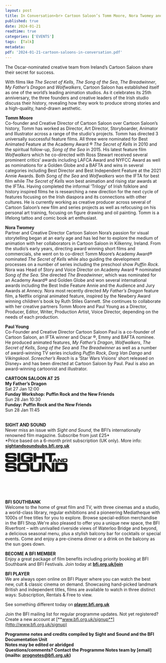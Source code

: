 ```yaml
---
layout: post
title: In Conversation<br> Cartoon Saloon’s Tomm Moore, Nora Twomey and Paul Young
published: true
date: 2024-01-21
readtime: true
categories: ['EVENTS']
tags:  [Talk]
metadata: 
pdf: '2024-01-21-cartoon-saloons-in-conversation.pdf'
---
```


The Oscar-nominated creative team from Ireland’s Cartoon Saloon share their secret for success.

With films like _The Secret of Kells_, _The Song of the Sea_, _The Breadwinner_,  _My Father’s Dragon_ and _Wolfwalkers_, Cartoon Saloon has established itself as one of the world’s leading animation studios. As it celebrates its 25th anniversary, the three founders and creative leaders of the Irish studio discuss their history, revealing how they work to produce strong stories and a high-quality, hand-drawn aesthetic.

**Tomm Moore**   
Co-founder and Creative Director of Cartoon Saloon over Cartoon Saloon’s history, Tomm has worked as Director, Art Director, Storyboarder, Animator and Illustrator across a range of the studio's projects. Tomm has directed 3 universally successful feature films. All three were nominated for Best Animated Feature at the Academy Award ® _The Secret of Kells_ in 2010 and the spiritual follow-up, _Song of the Sea_ in 2015. His latest feature film _Wolfwalkers_ which he co-directed with Ross Stewart received several prominent critics’ awards including LAFCA Award and NYFCC Award as well as nominations for a Golden Globe and a BAFTA and wins in several categories including Best Director and Best Independent Feature at the 2021 Annie Awards. Both _Song of the Sea_ and _Wolfwalkers_ won the IFTA for best film while _The Secret of Kells_ won best animation and rising star awards at the IFTAs. Having completed the informal ‘Trilogy’ of Irish folklore and history inspired films he is researching a new direction for the next cycle of features focusing on the Irish diaspora and its connections with other cultures. He is currently working as creative producer across several of Cartoon Saloon’s new film and series projects as well as refocusing on his personal art training, focusing on figure drawing and oil painting. Tomm is a lifelong tattoo and comic book art enthusiast.

**Nora Twomey**  
Partner and Creative Director Cartoon Saloon Nora’s passion for visual storytelling began at an early age and has led her to explore the medium of animation with her collaborators in Cartoon Saloon in Kilkenny, Ireland. From the studio’s early years, directing award winning short films and commercials, she went on to co-direct Tomm Moore’s Academy Award® nominated _The Secret of Kells_ while also guiding the development processes on a number of series including the preschool show _Puffin Rock_. Nora was Head of Story and Voice Director on Academy Award ® nominated _Song of the Sea_. She directed _The Breadwinner_, which was nominated for an Academy Award® and Golden Globe and won several international awards including the Best Indie Feature Annie and the Audience and Jury Awards at Annecy. Nora most recently directed _My Father’s Dragon_ feature film, a Netflix original animated feature, inspired by the Newbery Award winning children's book by Ruth Stiles Gannett. She continues to collaborate with her creative partners Tomm Moore and Paul Young as a Director, Producer, Editor, Writer, Production Artist, Voice Director, depending on the needs of each production.

**Paul Young**  
Co-Founder and Creative Director Cartoon Saloon Paul is a co-founder of Cartoon Saloon, an IFTA winner and Oscar ®, Emmy and BAFTA nominee. He produced animated features, _My Father’s Dragon_, _Wolfwalkers_,  _The Secret of Kells_, _Song of the Sea_ and _The Breadwinner_ as well as a number of award-winning TV series including _Puffin Rock_, _Dorg Van Dango_ and _Vikingskool_. _Screecher’s Reach_ is a ‘Star Wars Visions’ short released on Disney+ and has been directed at Cartoon Saloon by Paul. Paul is also an award-winning cartoonist and illustrator.


**CARTOON SALOON AT 25**  
**My Father’s Dragon**  
Sat 27 Jan 12:00  
**Funday Workshop: Puffin Rock and the New Friends**  
Sun 28 Jan 10:30  
**Funday: Puffin Rock and the New Friends**  
Sun 28 Jan 11:45  
<br>

**SIGHT AND SOUND**<br>
Never miss an issue with _Sight and Sound_, the BFI’s internationally renowned film magazine. Subscribe from just £25*<br>
*Price based on a 6-month print subscription (UK only). More info: [**sightandsoundsubs.bfi.org.uk**](https://sightandsoundsubs.bfi.org.uk/subscribe)

<img style="float: left;" src="/img/sight-and-sound.jpg" width="40%" height="40%"><br><br><br><br><br><br><br><br>

**BFI SOUTHBANK**  
Welcome to the home of great film and TV, with three cinemas and a studio, a world-class library, regular exhibitions and a pioneering Mediatheque with 1000s of free titles for you to explore. Browse special-edition merchandise in the BFI Shop.We&#39;re also pleased to offer you a unique new space, the BFI Riverfront – with unrivalled riverside views of Waterloo Bridge and beyond, a delicious seasonal menu, plus a stylish balcony bar for cocktails or special events. Come and enjoy a pre-cinema dinner or a drink on the balcony as the sun goes down.  

**BECOME A BFI MEMBER**  
Enjoy a great package of film benefits including priority booking at BFI Southbank and BFI Festivals. Join today at [**bfi.org.uk/join**](http://www.bfi.org.uk/join)  

**BFI PLAYER**  
 We are always open online on BFI Player where you can watch the best new, cult &amp; classic cinema on demand. Showcasing hand-picked landmark British and independent titles, films are available to watch in three distinct ways: Subscription, Rentals &amp; Free to view.  

See something different today on [**player.bfi.org.uk**](https://player.bfi.org.uk)  

Join the BFI mailing list for regular programme updates. Not yet registered? Create a new account at [**www.bfi.org.uk/signup**](http://www.bfi.org.uk/signup)

**Programme notes and credits compiled by Sight and Sound and the BFI Documentation Unit  
Notes may be edited or abridged  
Questions/comments? Contact the Programme Notes team by [email](mailto: prognotes@bfi.org.uk)** 
<!--stackedit_data:
eyJoaXN0b3J5IjpbNjM4MzY4NDYwXX0=
-->